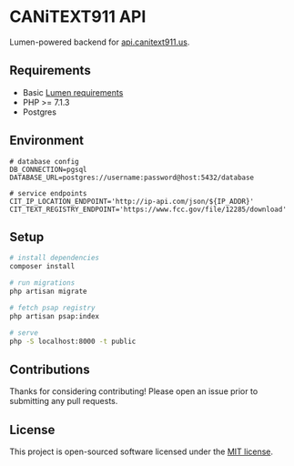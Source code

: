 # CANiTEXT911 API

Lumen-powered backend for [api.canitext911.us](https://api.canitext911.us).

## Requirements
- Basic [Lumen requirements](https://lumen.laravel.com/docs/5.7#server-requirements)
- PHP >= 7.1.3
- Postgres

## Environment
``` dotenv
# database config
DB_CONNECTION=pgsql
DATABASE_URL=postgres://username:password@host:5432/database

# service endpoints
CIT_IP_LOCATION_ENDPOINT='http://ip-api.com/json/${IP_ADDR}'
CIT_TEXT_REGISTRY_ENDPOINT='https://www.fcc.gov/file/12285/download'
```

## Setup

``` bash
# install dependencies
composer install

# run migrations
php artisan migrate

# fetch psap registry
php artisan psap:index

# serve
php -S localhost:8000 -t public
```

## Contributions
Thanks for considering contributing! Please open an issue prior to submitting any pull requests.

## License

This project is open-sourced software licensed under the [MIT license](https://opensource.org/licenses/MIT).
